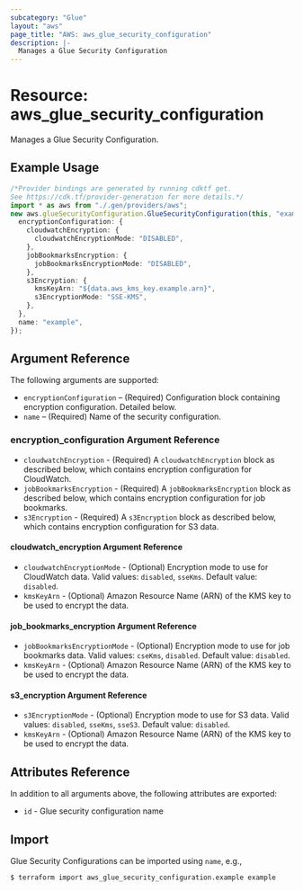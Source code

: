 ```yaml
---
subcategory: "Glue"
layout: "aws"
page_title: "AWS: aws_glue_security_configuration"
description: |-
  Manages a Glue Security Configuration
---
```


# Resource: aws\_glue\_security\_configuration

Manages a Glue Security Configuration.

## Example Usage

```typescript
/*Provider bindings are generated by running cdktf get.
See https://cdk.tf/provider-generation for more details.*/
import * as aws from "./.gen/providers/aws";
new aws.glueSecurityConfiguration.GlueSecurityConfiguration(this, "example", {
  encryptionConfiguration: {
    cloudwatchEncryption: {
      cloudwatchEncryptionMode: "DISABLED",
    },
    jobBookmarksEncryption: {
      jobBookmarksEncryptionMode: "DISABLED",
    },
    s3Encryption: {
      kmsKeyArn: "${data.aws_kms_key.example.arn}",
      s3EncryptionMode: "SSE-KMS",
    },
  },
  name: "example",
});

```

## Argument Reference

The following arguments are supported:

* `encryptionConfiguration` – (Required) Configuration block containing encryption configuration. Detailed below.
* `name` – (Required) Name of the security configuration.

### encryption\_configuration Argument Reference

* `cloudwatchEncryption` - (Required) A `cloudwatchEncryption` block as described below, which contains encryption configuration for CloudWatch.
* `jobBookmarksEncryption` - (Required) A `jobBookmarksEncryption` block as described below, which contains encryption configuration for job bookmarks.
* `s3Encryption` - (Required) A `s3Encryption` block as described below, which contains encryption configuration for S3 data.

#### cloudwatch\_encryption Argument Reference

* `cloudwatchEncryptionMode` - (Optional) Encryption mode to use for CloudWatch data. Valid values: `disabled`, `sseKms`. Default value: `disabled`.
* `kmsKeyArn` - (Optional) Amazon Resource Name (ARN) of the KMS key to be used to encrypt the data.

#### job\_bookmarks\_encryption Argument Reference

* `jobBookmarksEncryptionMode` - (Optional) Encryption mode to use for job bookmarks data. Valid values: `cseKms`, `disabled`. Default value: `disabled`.
* `kmsKeyArn` - (Optional) Amazon Resource Name (ARN) of the KMS key to be used to encrypt the data.

#### s3\_encryption Argument Reference

* `s3EncryptionMode` - (Optional) Encryption mode to use for S3 data. Valid values: `disabled`, `sseKms`, `sseS3`. Default value: `disabled`.
* `kmsKeyArn` - (Optional) Amazon Resource Name (ARN) of the KMS key to be used to encrypt the data.

## Attributes Reference

In addition to all arguments above, the following attributes are exported:

* `id` - Glue security configuration name

## Import

Glue Security Configurations can be imported using `name`, e.g.,

```console
$ terraform import aws_glue_security_configuration.example example
```
